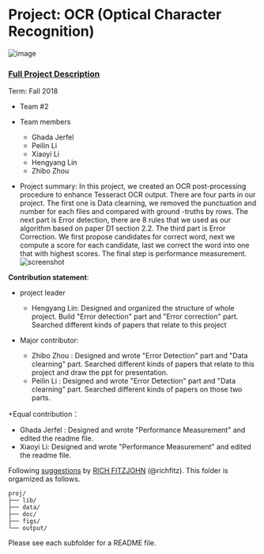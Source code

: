 # Project: OCR (Optical Character Recognition) 

![image](figs/intro.png)

### [Full Project Description](doc/project4_desc.md)

Term: Fall 2018

+ Team #2
+ Team members
	+ Ghada Jerfel 
	+ Peilin Li
	+ Xiaoyi Li
	+ Hengyang Lin
	+ Zhibo Zhou

+ Project summary: In this project, we created an OCR post-processing procedure to enhance Tesseract OCR output. There are four parts in our project. The first one is Data clearning, we removed the punctuation and number for each files and compared with ground -truths by rows. The next part is Error detection, there are 8 rules that we used as our algorithm based on paper D1 section 2.2. The third part is Error Correction. We first propose candidates for correct word, next we compute a score for each candidate, last we correct the word into one that with highest scores. The final step is performance measurement.
![screenshot](project4.png)
	
**Contribution statement**: 
+ project leader
  + Hengyang Lin: Designed and organized the structure of whole project. Build "Error detection" part and "Error correction" part. Searched different kinds of papers that relate to this project
  
+ Major contributor:
  + Zhibo Zhou : Designed and wrote "Error Detection" part and "Data clearning" part. Searched different kinds of papers that       relate to this project and draw the ppt for presentation.
  + Peilin Li : Designed and wrote "Error Detection" part and "Data clearning" part. Searched different kinds of papers on those two parts. 
  
+Equal contribution：
  + Ghada Jerfel : Designed and wrote "Performance Measurement" and edited the readme file.
  + Xiaoyi Li: Designed and wrote "Performance Measurement" and edited the readme file.
  


Following [suggestions](http://nicercode.github.io/blog/2013-04-05-projects/) by [RICH FITZJOHN](http://nicercode.github.io/about/#Team) (@richfitz). This folder is orgarnized as follows.

```
proj/
├── lib/
├── data/
├── doc/
├── figs/
└── output/
```

Please see each subfolder for a README file.
